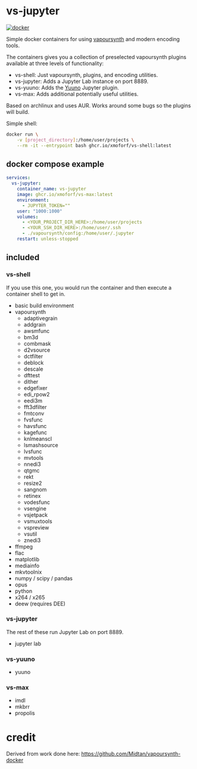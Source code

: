 # vs-jupyter

[![docker](https://github.com/xmoforf/vs-jupyter/actions/workflows/docker.yml/badge.svg)](https://github.com/xmoforf/vs-jupyter/actions/workflows/docker.yml)

Simple docker containers for using [vapoursynth](https://www.vapoursynth.com/) and modern encoding tools.

The containers gives you a collection of preselected vapoursynth plugins available at three levels of functionality:

- vs-shell: Just vapoursynth, plugins, and encoding utilities.
- vs-jupyter: Adds a Jupyter Lab instance on port 8889.
- vs-yuuno: Adds the [Yuuno](https://github.com/Irrational-Encoding-Wizardry/yuuno) Jupyter plugin.
- vs-max: Adds additional potentially useful utilities.

Based on archlinux and uses AUR. Works around some bugs so the plugins will build.

Simple shell:

```bash
docker run \
    -v [project_directory]:/home/user/projects \
    --rm -it --entrypoint bash ghcr.io/xmoforf/vs-shell:latest
```

## docker compose example

```yaml
services:
  vs-jupyter:
    container_name: vs-jupyter
    image: ghcr.io/xmoforf/vs-max:latest
    environment:
      - JUPYTER_TOKEN=""
    user: "1000:1000"
    volumes:
      - <YOUR_PROJECT_DIR_HERE>:/home/user/projects
      - <YOUR_SSH_DIR_HERE>:/home/user/.ssh
      - ./vapoursynth/config:/home/user/.jupyter
    restart: unless-stopped
```

## included

### vs-shell

If you use this one, you would run the container and then execute a container shell to get in.

- basic build environment
- vapoursynth
    - adaptivegrain
    - addgrain
    - awsmfunc
    - bm3d
    - combmask
    - d2vsource
    - dctfilter
    - deblock
    - descale
    - dfttest
    - dither
    - edgefixer
    - edi_rpow2
    - eedi3m
    - fft3dfilter
    - fmtconv
    - fvsfunc
    - havsfunc
    - kagefunc
    - knlmeanscl
    - lsmashsource
    - lvsfunc
    - mvtools 
    - nnedi3
    - qtgmc
    - rekt
    - resize2
    - sangnom
    - retinex
    - vodesfunc
    - vsengine 
    - vsjetpack
    - vsmuxtools
    - vspreview
    - vsutil
    - znedi3
- ffmpeg
- flac
- matplotlib
- mediainfo
- mkvtoolnix
- numpy / scipy / pandas
- opus
- python
- x264 / x265
- deew (requires DEE)

### vs-jupyter

The rest of these run Jupyter Lab on port 8889.

- jupyter lab

### vs-yuuno

- yuuno

### vs-max

- imdl
- mkbrr
- propolis

# credit

Derived from work done here: https://github.com/Midtan/vapoursynth-docker

